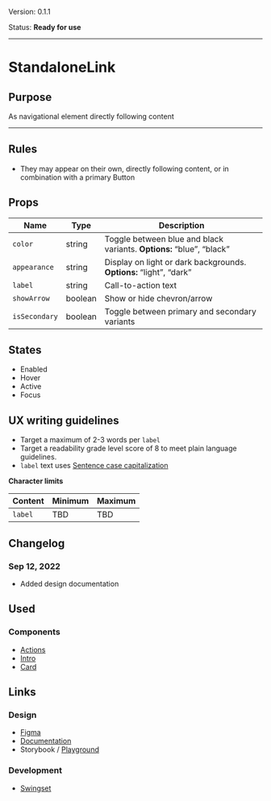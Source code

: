 Version: 0.1.1

Status: **Ready for use**



---

# StandaloneLink

## Purpose

As navigational element directly following content



---

## Rules

* They may appear on their own, directly following content,  or in combination with a primary Button

## Props

| Name | Type | Description |
|----|----|----|
| `color` | string | Toggle between blue and black variants. **Options:** “blue”, “black” |
| `appearance` | string | Display  on light or dark backgrounds. **Options:** “light”, “dark” |
| `label` | string | Call-to-action text |
| `showArrow` | boolean | Show or hide chevron/arrow |
| `isSecondary` | boolean | Toggle between primary and secondary variants |

## States

* Enabled
* Hover
* Active
* Focus

## UX writing guidelines

* Target a maximum of 2-3 words per `label`
* Target a readability grade level score of 8 to meet plain language guidelines.
* `label` text uses [Sentence case capitalization](https://apastyle.apa.org/style-grammar-guidelines/capitalization/sentence-case)


**Character limits**

| Content | Minimum | Maximum |
|----|----|----|
| `label` | TBD | TBD |

## Changelog

### Sep 12, 2022

* Added design documentation

## Used

### Components

* [Actions](https://hashicorp-wpl-documentation.vercel.app/components/actions)
* [Intro](https://hashicorp-wpl-documentation.vercel.app/components/intro)
* [Card](https://hashicorp-wpl-documentation.vercel.app/components/card)

## Links

### Design

* [Figma](https://www.figma.com/file/7cYgDM618stjYUHDqAfRec/Components?node-id=2824%3A11407)
* [Documentation](https://hashicorp-wpl-documentation.vercel.app/components/standalone-link)
* Storybook / [Playground](https://hashicorp-web-presence.vercel.app/playground/standalone-link)

### Development

* [Swingset](https://react-components.vercel.app/components/standalonelink)


